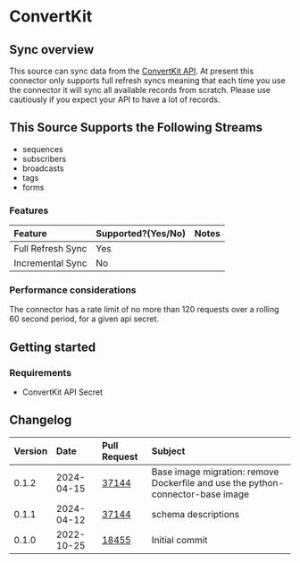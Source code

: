 # ConvertKit

## Sync overview

This source can sync data from the [ConvertKit API](https://developers.convertkit.com/#getting-started). At present this connector only supports full refresh syncs meaning that each time you use the connector it will sync all available records from scratch. Please use cautiously if you expect your API to have a lot of records.

## This Source Supports the Following Streams

* sequences
* subscribers
* broadcasts
* tags
* forms

### Features

| Feature | Supported?\(Yes/No\) | Notes |
| :--- | :--- | :--- |
| Full Refresh Sync | Yes |  |
| Incremental Sync | No |  |

### Performance considerations

The connector has a rate limit of no more than 120 requests over a rolling 60 second period, for a given api secret.

## Getting started

### Requirements

* ConvertKit API Secret

## Changelog

| Version | Date       | Pull Request | Subject                                                    |
|:--------|:-----------| :----------- |:-----------------------------------------------------------|
| 0.1.2 | 2024-04-15 | [37144](https://github.com/airbytehq/airbyte/pull/37144) | Base image migration: remove Dockerfile and use the python-connector-base image |
| 0.1.1 | 2024-04-12 | [37144](https://github.com/airbytehq/airbyte/pull/37144) | schema descriptions |
| 0.1.0   | 2022-10-25 | [18455](https://github.com/airbytehq/airbyte/pull/18455) | Initial commit |